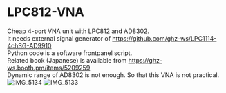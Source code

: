 # LPC812-VNA
Cheap 4-port VNA unit with LPC812 and AD8302.<br>
It needs external signal generator of https://github.com/ghz-ws/LPC1114-4chSG-AD9910 <br>
Python code is a software frontpanel script.<br>
Related book (Japanese) is available from https://ghz-ws.booth.pm/items/5209259 <br>
Dynamic range of AD8302 is not enough. So that this VNA is not practical.
![IMG_5134](https://github.com/ghz-ws/LPC812-VNA/assets/52226620/b7b30bab-5c94-48a5-b114-b2a2b5d7287a)
![IMG_5133](https://github.com/ghz-ws/LPC812-VNA/assets/52226620/456c7d8d-4a36-47c2-9beb-8f40d6293eb6)
